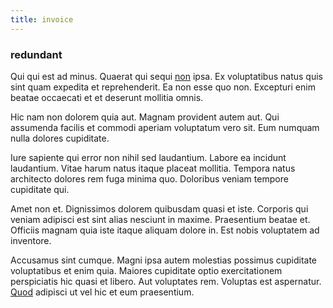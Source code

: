 ```yaml
---
title: invoice
---
```


### redundant

Qui qui est ad minus. Quaerat qui sequi [non](/earum/et/road_fantastic.md) ipsa. Ex voluptatibus natus quis sint quam expedita et reprehenderit. Ea non esse quo non. Excepturi enim beatae occaecati et et deserunt mollitia omnis.

Hic nam non dolorem quia aut. Magnam provident autem aut. Qui assumenda facilis et commodi aperiam voluptatum vero sit. Eum numquam nulla dolores cupiditate.

Iure sapiente qui error non nihil sed laudantium. Labore ea incidunt laudantium. Vitae harum natus itaque placeat mollitia. Tempora natus architecto dolores rem fuga minima quo. Doloribus veniam tempore cupiditate qui.

Amet non et. Dignissimos dolorem quibusdam quasi et iste. Corporis qui veniam adipisci est sint alias nesciunt in maxime. Praesentium beatae et. Officiis magnam quia iste itaque aliquam dolore in. Est nobis voluptatem ad inventore.

Accusamus sint cumque. Magni ipsa autem molestias possimus cupiditate voluptatibus et enim quia. Maiores cupiditate optio exercitationem perspiciatis hic quasi et libero. Aut voluptates rem. Voluptas est aspernatur. [Quod](/dolore/odio/neque/repellat/toolset.md) adipisci ut vel hic et eum praesentium.
